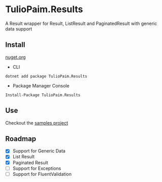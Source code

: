 # TulioPaim.Results
A Result wrapper for Result, ListResult and PaginatedResult with generic data support

## Install
[nuget.org](https://www.nuget.org/packages/TulioPaim.Results/) 
- CLI
```
dotnet add package TulioPaim.Results
``` 
- Package Manager Console
```
Install-Package TulioPaim.Results
``` 

## Use

Checkout the [samples project](https://github.com/tuliopaim/TulioPaim.Results/tree/master/samples/TulioPaim.Results.Samples/) 

## Roadmap

- [x] Support for Generic Data
- [x] List Result
- [x] Paginated Result
- [ ] Support for Exceptions
- [ ] Support for FluentValidation

